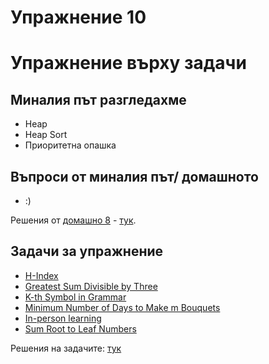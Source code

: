 # Упражнение 10

# Упражнение върху задачи

## Миналия път разгледахме

- Heap
- Heap Sort
- Приоритетна опашка 

## Въпроси от миналия път/ домашното

- :)

Решения от [домашно 8](https://hackerrank.com/contests/sda-ad-hw-8-2023) - [тук](https://github.com/TeogopK/SDA-solved/tree/main/Homeworks/hw8).

## Задачи за упражнение

- [H-Index](https://leetcode.com/problems/h-index)
- [Greatest Sum Divisible by Three](https://leetcode.com/problems/greatest-sum-divisible-by-three)
- [K-th Symbol in Grammar](https://leetcode.com/problems/k-th-symbol-in-grammar)
- [Minimum Number of Days to Make m Bouquets](https://leetcode.com/problems/minimum-number-of-days-to-make-m-bouquets)
- [In-person learning](https://www.hackerrank.com/contests/sda-homework-8/challenges/challenge-2728/problem)
- [Sum Root to Leaf Numbers](https://leetcode.com/problems/sum-root-to-leaf-numbers)

Решения на задачите: [тук](https://github.com/TeogopK/SDA-solved/tree/main/Seminar/sem_10)